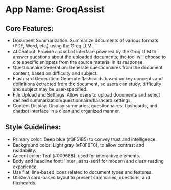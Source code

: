 # **App Name**: GroqAssist

## Core Features:

- Document Summarization: Summarize documents of various formats (PDF, Word, etc.) using the Groq LLM.
- AI Chatbot: Provide a chatbot interface powered by the Groq LLM to answer questions about the uploaded documents; the tool will choose to cite specific snippets from the source material in its response.
- Questionnaire Generation: Generate questionnaires from the document content, based on difficulty and subject.
- Flashcard Generation: Generate flashcards based on key concepts and definitions extracted from the document, so users can study; difficulty and subject may be user-specified.
- File Upload and Settings: Allow users to upload documents and select desired summarization/questionnaire/flashcard settings.
- Content Display: Display summaries, questionnaires, flashcards, and chatbot interface in a clean and organized manner.

## Style Guidelines:

- Primary color: Deep blue (#3F51B5) to convey trust and intelligence.
- Background color: Light gray (#F0F0F0), to allow contrast and readability.
- Accent color: Teal (#009688), used for interactive elements.
- Body and headline font: 'Inter', sans-serif for modern and clean reading experience.
- Use flat, line-based icons related to document types and features.
- Utilize a card-based layout to present summaries, questions, and flashcards.